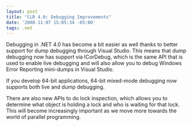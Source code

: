 ```yaml
---
layout: post
title: "CLR 4.0: Debugging Improvements"
date: '2008-11-07 15:05:34 -05:00'
tags: .net
---
```


Debugging in .NET 4.0 has become a bit easier as well thanks to better support for dump debugging through Visual Studio. This means that dump debugging now has support via ICorDebug, which is the same API that is used to enable live debugging and will also allow you to debug Windows Error Reporting mini-dumps in Visual Studio.

If you develop 64-bit applications, 64-bit mixed-mode debugging now supports both live and dump debugging.

There are also new APIs to do lock inspection, which allows you to determine what object is holding a lock and who is waiting for that lock. This will become increasingly important as we move more towards the world of parallel programming.
